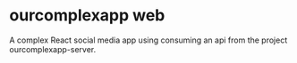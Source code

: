 # ourcomplexapp web

A complex React social media app using consuming an api from the project ourcomplexapp-server.